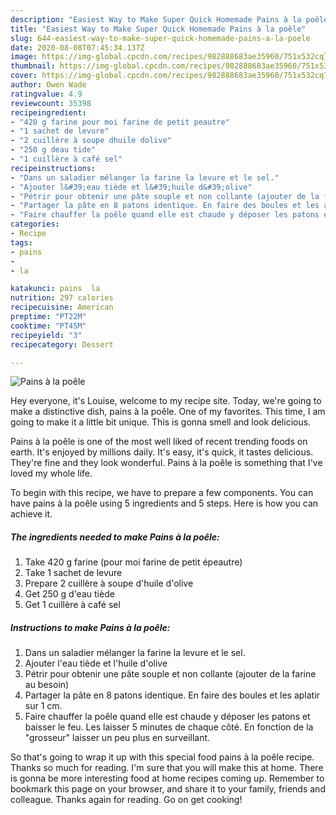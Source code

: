 ```yaml
---
description: "Easiest Way to Make Super Quick Homemade Pains à la poêle"
title: "Easiest Way to Make Super Quick Homemade Pains à la poêle"
slug: 644-easiest-way-to-make-super-quick-homemade-pains-a-la-poele
date: 2020-08-08T07:45:34.137Z
image: https://img-global.cpcdn.com/recipes/982888683ae35960/751x532cq70/pains-a-la-poele-photo-principale-de-la-recette.jpg
thumbnail: https://img-global.cpcdn.com/recipes/982888683ae35960/751x532cq70/pains-a-la-poele-photo-principale-de-la-recette.jpg
cover: https://img-global.cpcdn.com/recipes/982888683ae35960/751x532cq70/pains-a-la-poele-photo-principale-de-la-recette.jpg
author: Owen Wade
ratingvalue: 4.9
reviewcount: 35398
recipeingredient:
- "420 g farine pour moi farine de petit peautre"
- "1 sachet de levure"
- "2 cuillère à soupe dhuile dolive"
- "250 g deau tide"
- "1 cuillère à café sel"
recipeinstructions:
- "Dans un saladier mélanger la farine la levure et le sel."
- "Ajouter l&#39;eau tiède et l&#39;huile d&#39;olive"
- "Pétrir pour obtenir une pâte souple et non collante (ajouter de la farine au besoin)"
- "Partager la pâte en 8 patons identique. En faire des boules et les aplatir sur 1 cm."
- "Faire chauffer la poêle quand elle est chaude y déposer les patons et baisser le feu. Les laisser 5 minutes de chaque côté. En fonction de la &#34;grosseur&#34; laisser un peu plus en surveillant."
categories:
- Recipe
tags:
- pains
- 
- la

katakunci: pains  la 
nutrition: 297 calories
recipecuisine: American
preptime: "PT22M"
cooktime: "PT45M"
recipeyield: "3"
recipecategory: Dessert

---
```



![Pains à la poêle](https://img-global.cpcdn.com/recipes/982888683ae35960/751x532cq70/pains-a-la-poele-photo-principale-de-la-recette.jpg)

Hey everyone, it's Louise, welcome to my recipe site. Today, we're going to make a distinctive dish, pains à la poêle. One of my favorites. This time, I am going to make it a little bit unique. This is gonna smell and look delicious.



Pains à la poêle is one of the most well liked of recent trending foods on earth. It's enjoyed by millions daily. It's easy, it's quick, it tastes delicious. They're fine and they look wonderful. Pains à la poêle is something that I've loved my whole life.


To begin with this recipe, we have to prepare a few components. You can have pains à la poêle using 5 ingredients and 5 steps. Here is how you can achieve it.

<!--inarticleads1-->

##### The ingredients needed to make Pains à la poêle:

1. Take 420 g farine (pour moi farine de petit épeautre)
1. Take 1 sachet de levure
1. Prepare 2 cuillère à soupe d&#39;huile d&#39;olive
1. Get 250 g d&#39;eau tiède
1. Get 1 cuillère à café sel




<!--inarticleads2-->

##### Instructions to make Pains à la poêle:

1. Dans un saladier mélanger la farine la levure et le sel.
1. Ajouter l&#39;eau tiède et l&#39;huile d&#39;olive
1. Pétrir pour obtenir une pâte souple et non collante (ajouter de la farine au besoin)
1. Partager la pâte en 8 patons identique. En faire des boules et les aplatir sur 1 cm.
1. Faire chauffer la poêle quand elle est chaude y déposer les patons et baisser le feu. Les laisser 5 minutes de chaque côté. En fonction de la &#34;grosseur&#34; laisser un peu plus en surveillant.




So that's going to wrap it up with this special food pains à la poêle recipe. Thanks so much for reading. I'm sure that you will make this at home. There is gonna be more interesting food at home recipes coming up. Remember to bookmark this page on your browser, and share it to your family, friends and colleague. Thanks again for reading. Go on get cooking!
